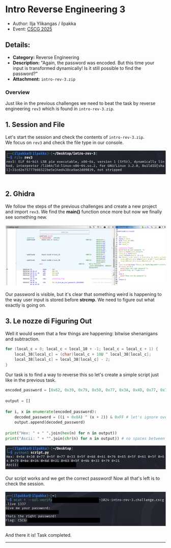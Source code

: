 # Intro Reverse Engineering 3
- Author: Ilja Ylikangas / ilpakka
- Event: [CSCG 2025](https://play.cscg.live/)

## Details:

- **Category:** Reverse Engineering
- **Description:** "Again, the password was encoded. But this time your input is transformed dynamically! Is it still possible to find the password?"
- **Attachment:** `intro-rev-3.zip`

### Overview
Just like in the previous challenges we need to beat the task by reverse engineering `rev3` which is found in `intro-rev-3.zip`.

## 1. Session and File

Let's start the session and check the contents of `intro-rev-3.zip`.<br>
We focus on `rev3` and check the file type in our console.<br>
<br>
![Attachment](images/file.png)<br>
<br>

## 2. Ghidra

We follow the steps of the previous challenges and create a new project and import `rev3`. We find the **main()** function once more but now we finally see something new.<br>
<br>
![Analysis](images/analysis.png)<br>
<br>
Our password is visible, but it's clear that something weird is happening to the way user input is stored before **strcmp**. We need to figure out what exactly is going on.

## 3. Le nozze di Figuring Out

Well it would seem that a few things are happening: bitwise shenanigans and subtraction.
```c
for (local_c = 0; local_c < local_10 + -1; local_c = local_c + 1) {
    local_38[local_c] = (char)local_c + 10U ^ local_38[local_c];
    local_38[local_c] = local_38[local_c] - 2;
}
```
Our task is to find a way to reverse this so let's create a simple script just like in the previous task.<br>

```python
encoded_password = [0x62, 0x39, 0x79, 0x50, 0x77, 0x3A, 0x4D, 0x77, 0x71, 0x63, 0x6F, 0x48, 0x75, 0x46, 0x7A, 0x5E, 0x72, 0x2D, 0x6F, 0x2A, 0x7B, 0x3E, 0x49, 0x10, 0x59, 0x00]

output = []

for i, x in enumerate(encoded_password):
	decoded_password = ((i + 0x0A) ^ (x + 2)) & 0xFF # let's ignore over 1 byte sizes
	output.append(decoded_password)

print("Hex: " + " ".join(hex(n) for n in output))
print("Ascii: " + "".join(chr(n) for n in output)) # no spaces between
```

![Dynamic](images/dynamic.png)<br>
<br>
Our script works and we get the correct password! Now all that's left is to check the session.<br>
<br>
![Flag](images/flag.png)<br>
<br>
And there it is! Task completed.

---

